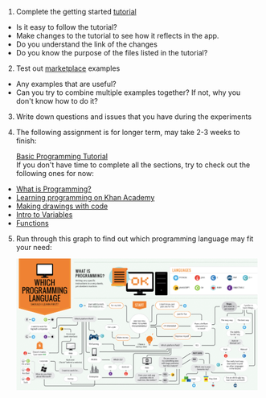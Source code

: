 1.  Complete the getting started [tutorial](https://play.nativescript.org/?template=play-ng&tutorial=getting-started-ng&autoStart=true)
* Is it easy to follow the tutorial?
* Make changes to the tutorial to see how it reflects in the app.
* Do you understand the link of the changes
* Do you know the purpose of the files listed in the tutorial?
2. Test out [marketplace](https://market.nativescript.org/) examples
* Any examples that are useful?
* Can you try to combine multiple examples together? If not, why you don't know how to do it?
3. Write down questions and issues that you have during the experiments
4. The following assignment is for longer term, may take 2-3 weeks to finish:

   [Basic Programming Tutorial](https://www.khanacademy.org/computing/computer-programming/programming)     
   If you don't have time to complete all the sections, try to check out the following ones for now:

* [What is Programming?](https://www.khanacademy.org/computing/computer-programming/programming/intro-to-programming/v/programming-intro)
* [Learning programming on Khan Academy](https://www.khanacademy.org/computing/computer-programming/programming/intro-to-programming/a/learning-programming-on-khan-academy)
* [Making drawings with code](https://www.khanacademy.org/computing/computer-programming/programming/drawing-basics/pt/making-drawings-with-code)
* [Intro to Variables](https://www.khanacademy.org/computing/computer-programming/programming/variables/pt/intro-to-variables)
* [Functions](https://www.khanacademy.org/computing/computer-programming/programming/functions/pt/functions)
 
5. Run through this graph to find out which programming language may fit your need:

   ![Which Programming Language](https://github.com/ComputingTrainingGreenField/course2018/blob/master/L1-9-18-2018/images/which-programming-language.png)
